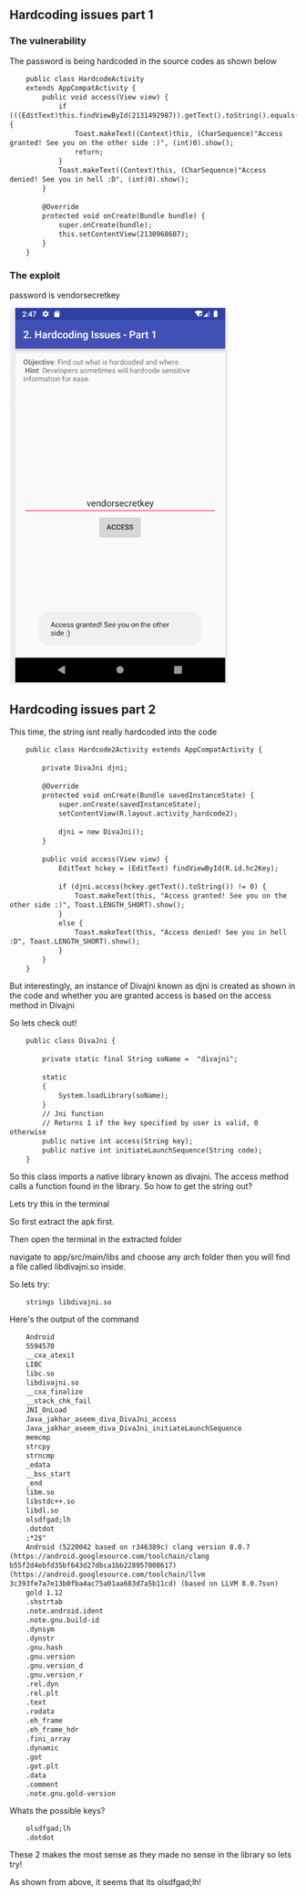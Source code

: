 ## Hardcoding issues part 1

### The vulnerability

The password is being hardcoded in the source codes as shown below

        public class HardcodeActivity
        extends AppCompatActivity {
            public void access(View view) {
                if (((EditText)this.findViewById(2131492987)).getText().toString().equals("vendorsecretkey")) {
                    Toast.makeText((Context)this, (CharSequence)"Access granted! See you on the other side :)", (int)0).show();
                    return;
                }
                Toast.makeText((Context)this, (CharSequence)"Access denied! See you in hell :D", (int)0).show();
            }

            @Override
            protected void onCreate(Bundle bundle) {
                super.onCreate(bundle);
                this.setContentView(2130968607);
            }
        }

### The exploit

password is vendorsecretkey
 
![proof!!!](https://github.com/Blahblahlolhahaha/Diva-walkthrough/blob/master/Hardcoding%20Issues/Screenshot%20from%202019-10-11%2002-47-21.png)






## Hardcoding issues part 2

This time, the string isnt really hardcoded into the code 

        public class Hardcode2Activity extends AppCompatActivity {

            private DivaJni djni;

            @Override
            protected void onCreate(Bundle savedInstanceState) {
                super.onCreate(savedInstanceState);
                setContentView(R.layout.activity_hardcode2);

                djni = new DivaJni();
            }

            public void access(View view) {
                EditText hckey = (EditText) findViewById(R.id.hc2Key);

                if (djni.access(hckey.getText().toString()) != 0) {
                    Toast.makeText(this, "Access granted! See you on the other side :)", Toast.LENGTH_SHORT).show();
                }
                else {
                    Toast.makeText(this, "Access denied! See you in hell :D", Toast.LENGTH_SHORT).show();
                }
            }
        }
        
But interestingly, an instance of Divajni known as djni is created as shown in the code and whether you are granted access is based on the access method in Divajni

So lets check out!

        public class DivaJni {

            private static final String soName =  "divajni";

            static
            {
                System.loadLibrary(soName);
            }
            // Jni function
            // Returns 1 if the key specified by user is valid, 0 otherwise
            public native int access(String key);
            public native int initiateLaunchSequence(String code);
        }

So this class imports a native library known as divajni. The access method calls a function found in the library. So how to get the string out?

Lets try this in the terminal

So first extract the apk first.

Then open the terminal in the extracted folder

navigate to app/src/main/libs and choose any arch folder then you will find a file called libdivajni.so inside.

So lets try:

        strings libdivajni.so
        
Here's the output of the command 

        Android
        5594570
        __cxa_atexit
        LIBC
        libc.so
        libdivajni.so
        __cxa_finalize
        __stack_chk_fail
        JNI_OnLoad
        Java_jakhar_aseem_diva_DivaJni_access
        Java_jakhar_aseem_diva_DivaJni_initiateLaunchSequence
        memcmp
        strcpy
        strncmp
        _edata
        __bss_start
        _end
        libm.so
        libstdc++.so
        libdl.so
        olsdfgad;lh
        .dotdot
        ;*2$"
        Android (5220042 based on r346389c) clang version 8.0.7 (https://android.googlesource.com/toolchain/clang b55f2d4ebfd35bf643d27dbca1bb228957008617) (https://android.googlesource.com/toolchain/llvm 3c393fe7a7e13b0fba4ac75a01aa683d7a5b11cd) (based on LLVM 8.0.7svn)
        gold 1.12
        .shstrtab
        .note.android.ident
        .note.gnu.build-id
        .dynsym
        .dynstr
        .gnu.hash
        .gnu.version
        .gnu.version_d
        .gnu.version_r
        .rel.dyn
        .rel.plt
        .text
        .rodata
        .eh_frame
        .eh_frame_hdr
        .fini_array
        .dynamic
        .got
        .got.plt
        .data
        .comment
        .note.gnu.gold-version

Whats the possible keys? 

        olsdfgad;lh
        .dotdot
These 2 makes the most sense as they made no sense in the library so lets try!


As shown from above, it seems that its olsdfgad;lh!


